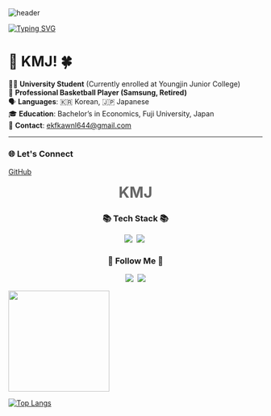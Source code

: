 ## 

![header](https://capsule-render.vercel.app/api?type=waving&color=6994CDEE&text=&animation=twinkling&height=80)

[![Typing SVG](https://readme-typing-svg.demolab.com?font=Alkatra&weight=500&size=45&duration=3500&pause=3&color=6994CDEE&center=false&vCenter=false&multiline=true&repeat=true&width=1000&height=100&lines=Welcome+to+Min-Jung's+GitHub!🐼👋)](https://git.io/typing-svg)

# 🐇 KMJ! 🍀

👨‍🎓 **University Student** (Currently enrolled at Youngjin Junior College) <br>
🏀 **Professional Basketball Player (Samsung, Retired)** <br>
🗣️ **Languages**: 🇰🇷 Korean, 🇯🇵 Japanese <br>
🎓 **Education**: Bachelor’s in Economics, Fuji University, Japan <br>
📧 **Contact**: [ekfkawnl644@gmail.com](mailto:ekfkawnl644@gmail.com) <br>

---  
### 🌐 Let's Connect  

[GitHub](https://github.com/mj99k14)  

<div style="text-align: center; font-size: 30px; font-weight: bold; color: #666;">KMJ</div>







<h3 align="center">📚 Tech Stack 📚</h3>
<p align="center">
  <img src="https://img.shields.io/badge/Java-007396?style=flat-square&logo=Java&logoColor=white"/></a>&nbsp
  <img src="https://img.shields.io/badge/Python-3766AB?style=flat-square&logo=Python&logoColor=white"/></a>&nbsp 
 
</p>

<h3 align="center">🌈 Follow Me 🌈</h3>
<p align="center">
  <a href="https://www.instagram.com/minjung_K13/"><img src="https://img.shields.io/badge/Instagram-E4405F?style=flat-square&logo=Instagram&logoColor=white&link=https://www.instagram.com/hye_inisfree/"/></a>&nbsp
  <a href="mailto:ekfkawnl644@gmail.com"><img src="https://img.shields.io/badge/Gmail-d14836?style=flat-square&logo=Gmail&logoColor=white&link=kimhyein7110@gmail.com"/></a>
</p>


<a href="https://github.com/mj99k14/convoychat">
<a href="https://github.com/mj99k14/github-readme-stats">
  <img height=200 align="center" src="https://github-readme-stats.vercel.app/api?username=mj99k14" />
</a>
<a href="https://github.com/mj99k14/convoychat">

</a>

[![Top Langs](https://github-readme-stats.vercel.app/api/top-langs/?username=mj99k14&layout=donut)](https://github.com/mj99k14/github-readme-stats)

</a>
